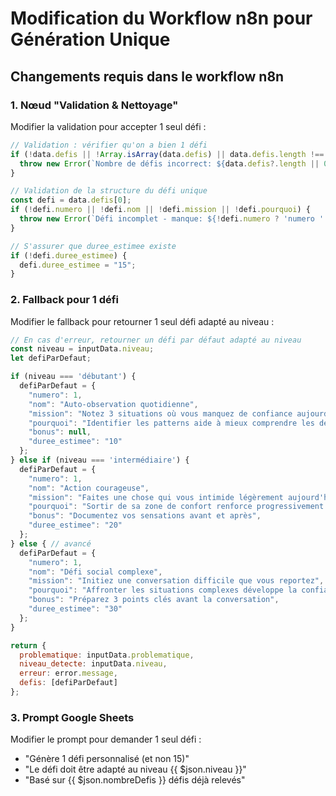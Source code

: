 # Modification du Workflow n8n pour Génération Unique

## Changements requis dans le workflow n8n

### 1. Nœud "Validation & Nettoyage"
Modifier la validation pour accepter 1 seul défi :

```javascript
// Validation : vérifier qu'on a bien 1 défi
if (!data.defis || !Array.isArray(data.defis) || data.defis.length !== 1) {
  throw new Error(`Nombre de défis incorrect: ${data.defis?.length || 0} au lieu de 1`);
}

// Validation de la structure du défi unique
const defi = data.defis[0];
if (!defi.numero || !defi.nom || !defi.mission || !defi.pourquoi) {
  throw new Error(`Défi incomplet - manque: ${!defi.numero ? 'numero ' : ''}${!defi.nom ? 'nom ' : ''}${!defi.mission ? 'mission ' : ''}${!defi.pourquoi ? 'pourquoi' : ''}`);
}

// S'assurer que duree_estimee existe
if (!defi.duree_estimee) {
  defi.duree_estimee = "15";
}
```

### 2. Fallback pour 1 défi
Modifier le fallback pour retourner 1 seul défi adapté au niveau :

```javascript
// En cas d'erreur, retourner un défi par défaut adapté au niveau
const niveau = inputData.niveau;
let defiParDefaut;

if (niveau === 'débutant') {
  defiParDefaut = {
    "numero": 1,
    "nom": "Auto-observation quotidienne",
    "mission": "Notez 3 situations où vous manquez de confiance aujourd'hui",
    "pourquoi": "Identifier les patterns aide à mieux comprendre les déclencheurs",
    "bonus": null,
    "duree_estimee": "10"
  };
} else if (niveau === 'intermédiaire') {
  defiParDefaut = {
    "numero": 1,
    "nom": "Action courageuse",
    "mission": "Faites une chose qui vous intimide légèrement aujourd'hui",
    "pourquoi": "Sortir de sa zone de confort renforce progressivement la confiance",
    "bonus": "Documentez vos sensations avant et après",
    "duree_estimee": "20"
  };
} else { // avancé
  defiParDefaut = {
    "numero": 1,
    "nom": "Défi social complexe",
    "mission": "Initiez une conversation difficile que vous reportez",
    "pourquoi": "Affronter les situations complexes développe la confiance avancée",
    "bonus": "Préparez 3 points clés avant la conversation",
    "duree_estimee": "30"
  };
}

return {
  problematique: inputData.problematique,
  niveau_detecte: inputData.niveau,
  erreur: error.message,
  defis: [defiParDefaut]
};
```

### 3. Prompt Google Sheets
Modifier le prompt pour demander 1 seul défi :
- "Génère 1 défi personnalisé (et non 15)"
- "Le défi doit être adapté au niveau {{ $json.niveau }}"
- "Basé sur {{ $json.nombreDefis }} défis déjà relevés"
